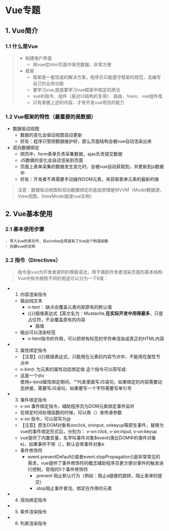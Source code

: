 # Vue专题
## 1. Vue简介
### 1.1 什么是Vue
> - 构建用户界面
> 	- 用vue往html页面中填充数据，非常方便
> - 框架
> 	- 框架是一套现成的解决方案，程序员只能遵守框架的规范，去编写自己的业务功能
> 	- 要学习vue,就是要学习vue框架中规定的用法
> 	- vue的指令、组件（是对UI结构的复用）、路由、Vuex、vue组件库
> 	- 只有掌握上述的内容，才有开发vue项目的能力
### 1.2 Vue框架的特性（最重要的是数据）
 - 数据驱动视图
	- 数据的变化会驱动视图自动更新
	- 好处：程序只管把数据维护好，那么页面结构会被vue自动渲染出来
 - 双向数据绑定
	- 网页中，form表单负责采集数据，ajax负责提交数据
	- JS数据的变化会自动渲染到页面
	- 页面上表单采集的数据发生变化时，会被vue自动获取到，并更新到js数据中
	- 好处：开发者不再需要手动操作DOM元素，来获取表单元素的最新的值
> 注意：数据驱动视图和双向数据绑定的底层原理是MVVM（Model数据源，View视图，ViewModel就是vue实例）
## 2. Vue基本使用
### 2.1 基本使用步骤
	- 导入Vue的库文件，在window全局就有了Vue这个构造函数
	- 创建vue的实例
### 2.2 指令（Directives）
> 指令是vue为开发者提供的模板语法，用于辅助开发者渲染页面的基本结构
Vue中指令按照不同的用途可以分为一下6类：
- 1. 内容渲染指令
	- 输出纯文本
		- v-text： 缺点会覆盖元素内部原有的默认值
		- {{}}插值表达式【英文名为：Mustache,**在实际开发中用得最多**，只是占位符，不会覆盖原有的内容
			- 插值
	- 输出可以渲染标签
		- v-html指令的作用，可以把带有标签的字符串渲染成真正的HTML内容

- 2. 属性绑定指令
	- 【注意】{{}}插值表达式，只能用在元素的内容节点中，不能用在属性节点中
	- v-bind: 为元素的属性动态绑定值 这个指令可以简写成:
	- <div :title = "'box' + index">这是一个div</div> 使用v-bind属性绑定期间，“”代表里面写JS语句，如果绑定的内容需要动态拼接，需要写JS语句，如果要写一个字符需要写单引号
- 3. 事件绑定指令
	- v-on 事件绑定指令，辅助程序员为DOM元素绑定事件监听
	- 在绑定时间处理函数的时候，可以用（）来传递参数
	- v-on 指令，可以简写为@
	- 【注意】原生DOM对象有onclick, oninput, onkeyup等原生事件，替换为vue的事件绑定形式后，分别为： v-on:click, v-on:input, v-on:keyup
	- vue提供了内置变量，名字叫事件对象$event(类比DOM中的事件对象e)，如果事件不带（），默认会带事件对象e
	- 事件修饰符
		- event.preventDefault()或者event.stopPropagation()是非常常见的需求，vue提供了事件修饰符的概念辅助程序员更方便对事件的触发进行控制，常用的5个事件修饰符
			- .prevent 阻止默认行为（例如：阻止a链接的跳转，阻止表单的提交）
			- .stop阻止事件冒泡，绑定在作用的元素
- 4. 双向绑定指令
- 5. 条件渲染指令
- 6. 列表渲染指令
